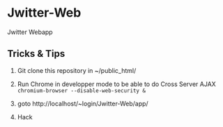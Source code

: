 Jwitter-Web
===========
Jwitter Webapp


Tricks & Tips
----------------

1. Git clone this repository in ~/public_html/

2. Run Chrome in developper mode to be able to do Cross Server AJAX ` chromium-browser --disable-web-security & `

3. goto http://localhost/~login/Jwitter-Web/app/

4. Hack

